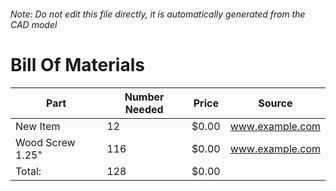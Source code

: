 ###### Note: Do not edit this file directly, it is automatically generated from the CAD model 
# Bill Of Materials 
 |Part|Number Needed|Price|Source| 
 |----|----------|-----|-----|
|New Item|12|$0.00|www.example.com|
|Wood Screw 1.25"|116|$0.00|www.example.com|
|Total: |128|$0.00| |